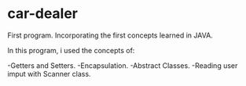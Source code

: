 # car-dealer
First program. Incorporating the first concepts learned in JAVA.

In this program, i used the concepts of:

-Getters and Setters.
-Encapsulation.
-Abstract Classes.
-Reading user imput with Scanner class.
